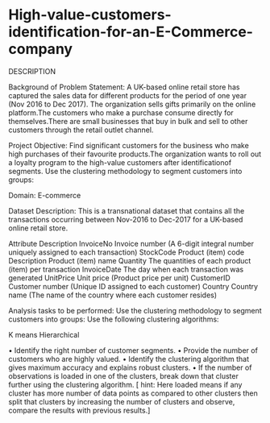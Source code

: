 # High-value-customers-identification-for-an-E-Commerce-company
DESCRIPTION

Background of Problem Statement:
A UK-based online retail store has captured the sales data for different products for the period of one year (Nov 2016 to Dec 2017). The organization sells gifts primarily on the online platform.The customers who make a purchase consume directly for themselves.There are small businesses that buy in bulk and sell to other customers through the retail outlet channel.

Project Objective:
Find significant customers for the business who make high purchases of their favourite products.The organization wants to roll out a loyalty program to the high-value customers after identificationof segments. Use the clustering methodology to segment customers into groups:

Domain: E-commerce

Dataset Description:
This is a transnational dataset that contains all the transactions occurring between Nov-2016 to Dec-2017 for a UK-based online retail store.

 Attribute	Description
 InvoiceNo	Invoice number (A 6-digit integral number uniquely assigned to each transaction)
 StockCode	Product (item) code
 Description 	Product (item) name
 Quantity 	The quantities of each product (item) per transaction
 InvoiceDate	The day when each transaction was generated
 UnitPrice	Unit price (Product price per unit)
 CustomerID	Customer number (Unique ID assigned to each customer)
 Country	Country name (The name of the country where each customer resides)
 
 Analysis tasks to be performed: 
 Use the clustering methodology to segment customers into groups:
 Use the following clustering algorithms:

K means
Hierarchical

• Identify the right number of customer segments.
• Provide the number of customers who are highly valued.
• Identify the clustering algorithm that gives maximum accuracy and explains robust clusters.
• If the number of observations is loaded in one of the clusters, break down that cluster further using the clustering   algorithm. 
[ hint: Here loaded means if any cluster has more number of data points as compared to other clusters then split that clusters by increasing the number of clusters and observe, compare the results with previous results.]

